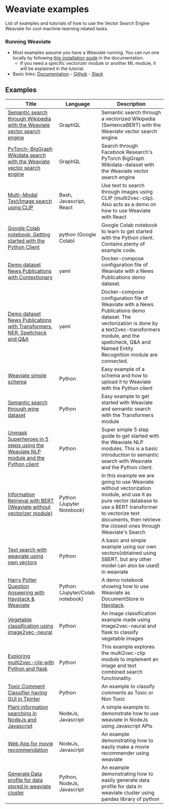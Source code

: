 # Weaviate examples

List of examples and tutorials of how to use the Vector Search Engine
Weaviate for cool machine-learning related tasks.

### Running Weaviate

* Most examples assume you have a Weaviate running. You can run one locally by following [this installation guide](https://weaviate.io/developers/weaviate/current/getting-started/installation.html#customize-your-weaviate-setup) in the documentation.
  * If you need a specific vectorizer module or another ML module, it will be explained in the tutorial.
* Basic links: [Documentation](https://github.com/semi-technologies/weaviate) – [Github](https://weaviate.io/developers/weaviate/current/) - [Slack](https://join.slack.com/t/weaviate/shared_invite/zt-goaoifjr-o8FuVz9b1HLzhlUfyfddhw)

## Examples

|Title|Language|Description|
|---|---|---|
| [Semantic search through Wikipedia with the Weaviate vector search engine](https://github.com/semi-technologies/semantic-search-through-Wikipedia-with-Weaviate) | GraphQL | Semantic search through a vectorized Wikipedia (SentenceBERT) with the Weaviate vector search engine | 
| [PyTorch-BigGraph Wikidata search with the Weaviate vector search engine](https://github.com/semi-technologies/biggraph-wikidata-search-with-weaviate) | GraphQL | Search through Facebook Research's PyTorch BigGraph Wikidata-dataset with the Weaviate vector search engine |
| [Multi-Modal Text/Image search using CLIP](clip-multi-modal-text-image-search/) | Bash, Javascript, React | Use text to search through images using CLIP (multi2vec-clip). Also acts as a demo on how to use Weaviate with React |
| [Google Colab notebook: Getting started with the Python Client](getting-started-with-python-client-colab) | python (Google Colab) | Google Colab notebook to learn to get started with the Python client. Contains plenty of example code. |
| [Demo dataset News Publications with Contextionary](weaviate-contextionary-newspublications) | yaml | Docker-compose configuration file of Weaviate with a News Publications demo dataset. |
| [Demo dataset News Publications with Transformers, NER, Spellcheck and Q&A](weaviate-transformers-newspublications) | yaml | Docker-compose configuration file of Weaviate with a News Publications demo dataset. The vectorization is done by a text2vec-transformers module, and the spellcheck, Q&A and Named Entity Recognition module are connected. |
| [Weaviate simple schema](schema-wines) | Python | Easy example of a schema and how to upload it to Weaviate with the Python client |
| [Semantic search through wine dataset](semanticsearch-transformers-wines) | Python | Easy example to get started with Weaviate and semantic search with the Transformers module |
| [Unmask Superheroes in 5 steps using the Weaviate NLP module and the Python client](unmask-superheroes) | Python | Super simple 5 step guide to get started with the Weaviate NLP modules. This is a basic introduction to semantic search with Weaviate and the Python client.|
| [Information Retrieval with BERT (Weaviate without vectorizer module)](bert-information-retrieval) | Python (Jupyter Notebook) | In this example we are going to use Weaviate without vectorization module, and use it as pure vector database to use a BERT transformer to vectorize text documents, then retrieve the closest ones through Weaviate's Search | 
| [Text search with weaviate using own vectors](text-search-with-own-vectors) | Python | A basic and simple example using our own vectors(obtained using SBERT, but any other model can also be used) in weaviate|
| [Harry Potter Question Answering with Haystack & Weaviate](harrypotter-qa-haystack-weaviate) | Python (Jupyter/Colab notebook) | A demo notebook showing how to use Weaviate as DocumentStore in [Haystack](https://haystack.deepset.ai/overview/intro).
| [Vegetable classification using image2vec-neural](vegetable-classification) | Python  |An image classification example made using image2vec-neural and flask to classify vegetable images|
| [Exploring multi2vec-clip with Python and flask](exploring-multi2vec-clip-with-Python-and-flask) | Python  |This example explores the multi2vec-clip module to implement an image and text combined search functionality.|
| [Toxic Comment Classifier having GUI in Tkinter](weaviate-toxic-comment-classifier) | Python  |An example to classify comments as Toxic or Non Toxic |
| [Plant information searching in NodeJs and Javascript](plant-information-searching-using-NodeJs) | NodeJs, Javascript |A simple example to demonstrate how to use weaviate in NodeJs using Javascript APIs|
| [Web App for movie recommendation](weaviate-movie-recommendation-example) | NodeJs, Javascript |An example demonstrating how to easily make a movie recommender using weaviate|
| [Generate Data profile for data stored in weaviate cluster](weaviate-data-profiling-using-pandas) | Python, NodeJs, Javascript |An example demonstrating how to easily generate data profile for data in weaviate cluster using pandas library of python|
